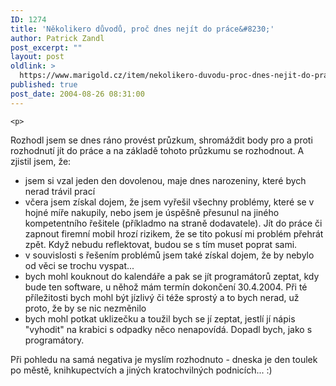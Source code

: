 ```yaml
---
ID: 1274
title: 'Několikero důvodů, proč dnes nejít do práce&#8230;'
author: Patrick Zandl
post_excerpt: ""
layout: post
oldlink: >
  https://www.marigold.cz/item/nekolikero-duvodu-proc-dnes-nejit-do-prace
published: true
post_date: 2004-08-26 08:31:00
---
```

	<p>
Rozhodl jsem se dnes ráno provést průzkum, shromáždit body pro a proti rozhodnutí jít do práce a na základě tohoto průzkumu se rozhodnout. A zjistil jsem, že:</p>

<ul>
<li>jsem si vzal jeden den dovolenou, maje dnes narozeniny, které bych nerad trávil prací</li>
	<li>včera jsem získal dojem, že jsem vyřešil všechny problémy, které se v hojné míře nakupily, nebo jsem je úspěšně přesunul na jiného kompetentního řešitele (příkladmo na straně dodavatele). Jít do práce či zapnout firemní mobil hrozí rizikem, že se tito pokusí mi problém přehrát zpět. Když nebudu reflektovat, budou se s tím muset poprat sami.</li>
	<li>v souvislosti s řešením problémů jsem také získal dojem, že by nebylo od věci se trochu vyspat...</li>
	<li>bych mohl kouknout do kalendáře a pak se jít programátorů zeptat, kdy bude ten software, u něhož mám termín dokončení 30.4.2004. Při té příležitosti bych mohl být jízlivý či téže sprostý a to bych nerad, už proto, že by se nic nezměnilo</li>
	<li>bych mohl potkat uklizečku a toužil bych se jí zeptat, jestlí jí nápis "vyhodit" na krabici s odpadky něco nenapovídá. Dopadl bych, jako s programátory. </li>
</ul>
<p>
Při pohledu na samá negativa je myslím rozhodnuto - dneska je den toulek po městě, knihkupectvích a jiných kratochvilných podnicích... :)</p>
